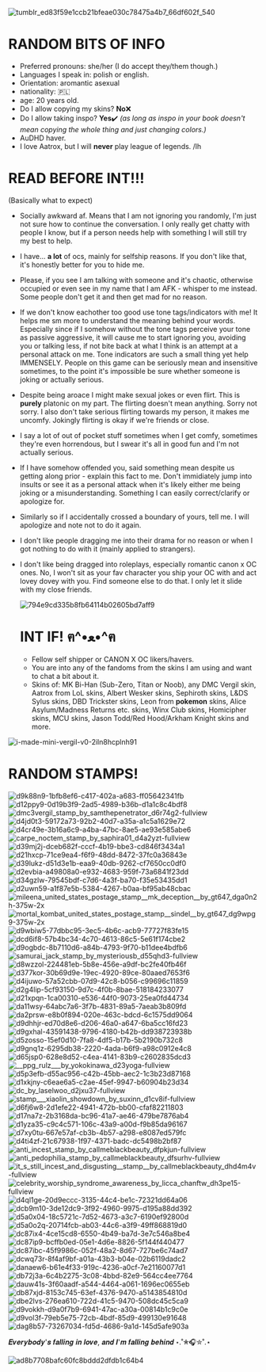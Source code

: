 ![tumblr_ed83f59e1ccb21bfeae030c78475a4b7_66df602f_540](https://github.com/user-attachments/assets/a232d073-1df3-496c-bad2-07516a80184d)



# RANDOM BITS OF INFO 

- Preferred pronouns: she/her (I do accept they/them though.)
- Languages I speak in: polish or english.
- Orientation: aromantic asexual 
- nationality: 🇵🇱
- age: 20 years old.
- Do I allow copying my skins? **No**❌
- Do I allow taking inspo? **Yes**✔️
*(as long as inspo in your book doesn't mean copying the whole thing and just changing colors.)*
- AuDHD haver.
- I love Aatrox, but I will **never** play league of legends. /lh

#  READ BEFORE INT!!!
(Basically what to expect)

- Socially awkward af. Means that I am not ignoring you randomly, I'm just not sure how to continue the conversation. I only really get chatty with people I know, but if a person needs help with something I will still try my best to help.

- I have... **a lot** of ocs, mainly for selfship reasons. If you don't like that, it's honestly better for you to hide me.

- Please, if you see I am talking with someone and it's chaotic, otherwise occupied or even see in my name that I am AFK - whisper to me instead. Some people don't get it and then get mad for no reason.

- If we don't know eachother too good use tone tags/indicators with me! It helps me sm more to understand the meaning behind your words. Especially since if I somehow without the tone tags perceive your tone as passive aggressive, it will cause me to start ignoring you, avoiding you or talking less, if not bite back at what I think is an attempt at a personal attack on me. Tone indicators are such a small thing yet help IMMENSELY. People on this game can be seriously mean and insensitive sometimes, to the point it's impossible be sure whether someone is joking or actually serious.

- Despite being aroace I might make sexual jokes or even flirt. This is **purely** platonic on my part. The flirting doesn't mean anything. Sorry not sorry. I also don't take serious flirting towards my person, it makes me uncomfy. Jokingly flirting is okay if we're friends or close. 

- I say a lot of out of pocket stuff sometimes when I get comfy, sometimes they're even horrendous, but I swear it's all in good fun and I'm not actually serious.

- If I have somehow offended you, said something mean despite us getting along prior - explain this fact to me. Don't immidiately jump into insults or see it as a personal attack when it's likely either me being joking or a misunderstanding. Something I can easily correct/clarify or apologize for.

- Similarly so if I accidentally crossed a boundary of yours, tell me. I will apologize and note not to do it again.

- I don't like people dragging me into their drama for no reason or when I got nothing to do with it (mainly applied to strangers).

- I don't like being dragged into roleplays, especially romantic canon x OC ones. No, I won't sit as your fav character you ship your OC with and act lovey dovey with you. Find someone else to do that. I only let it slide with my close friends.

  ![794e9cd335b8fb64114b02605bd7aff9](https://github.com/user-attachments/assets/e4b6b9f7-f005-40e9-a8dc-ece61f805085)



  # INT IF! ฅ⁠^⁠•⁠ﻌ⁠•⁠^⁠ฅ

  - Fellow self shipper or CANON X OC likers/havers. 
  - You are into any of the fandoms from the skins I am using and want to chat a bit about it.
  - Skins of: MK Bi-Han (Sub-Zero, Titan or Noob), any DMC Vergil skin, Aatrox from LoL skins, Albert Wesker skins, Sephiroth skins, L&DS Sylus skins, DBD Trickster skins, Leon from **pokemon** skins, Alice Asylum/Madness Returns etc. skins, Winx Club skins, Homicipher skins, MCU skins, Jason Todd/Red Hood/Arkham Knight skins and more.

![i-made-mini-vergil-v0-2iln8hcplnh91](https://github.com/user-attachments/assets/97d4d6cf-d920-411d-86c2-db6fe9b90264)


# RANDOM STAMPS!


![d9k88n9-1bfb8ef6-c417-402a-a683-ff05642341fb](https://github.com/user-attachments/assets/c6eb07fd-51ea-447d-a4b6-5ce55244a939)
![d12ppy9-0d19b3f9-2ad5-4989-b36b-d1a1c8c4bdf8](https://github.com/user-attachments/assets/1317e992-f21c-4115-bdaf-ef2e87c106fe)
![dmc3vergil_stamp_by_samthepenetrator_d6r74g2-fullview](https://github.com/user-attachments/assets/a3eff0e3-13a6-4455-84b0-9d9e8b3db26d)
![d4jd0t3-59172a73-92b2-40d7-a35a-a1c5a1629e72](https://github.com/user-attachments/assets/1740c8a8-e468-4542-a52e-0208636c7d5a)
![d4cr49e-3b16a6c9-a4ba-47bc-8ae5-ae93e585abe6](https://github.com/user-attachments/assets/5812e7a8-be97-4ee5-ab82-c09e475ff9f1)
![carpe_noctem_stamp_by_saphira01_d4a2yzt-fullview](https://github.com/user-attachments/assets/b734d840-d3f3-444b-b46b-7c673582d836)
![d39mj2j-dceb682f-cccf-4b19-bbe3-cd846f3434a1](https://github.com/user-attachments/assets/b55cc9b4-bece-44e4-baa1-9482d2c6e1bc)
![d21hxcp-71ce9ea4-f6f9-48dd-8472-37fc0a36843e](https://github.com/user-attachments/assets/3c968079-f39b-455c-a316-56102abc72f0)
![d39lukz-d51d3e1b-eaa9-40db-9262-cf7650cc0df0](https://github.com/user-attachments/assets/1fa8f126-c47d-485a-a1bc-ae66eb74885c)
![d2evbia-a49808a0-e932-4683-959f-73a6841f23dd](https://github.com/user-attachments/assets/9d0d17ca-0203-4acd-a0b8-4e7f2024654c)
![d34gzlw-79545bdf-c7d6-4a3f-ba70-f35e53435dd1](https://github.com/user-attachments/assets/519b5fca-231f-4c90-8b47-4ef66b20d077)
![d2uwn59-a1f87e5b-5384-4267-b0aa-bf95ab48cbac](https://github.com/user-attachments/assets/ea7f3ece-8374-452d-96d0-5690fa7223a6)
![mileena_united_states_postage_stamp__mk_deception__by_gt647_dga0n2h-375w-2x](https://github.com/user-attachments/assets/13fab77b-57dc-439d-9bc7-707c15910cea)
![mortal_kombat_united_states_postage_stamp__sindel__by_gt647_dg9wpg9-375w-2x](https://github.com/user-attachments/assets/18f5ce60-1b93-40c9-86c5-b06270ca190f)
![d9wbiw5-77dbbc95-3ec5-4b6c-acb9-77727f83fe15](https://github.com/user-attachments/assets/64d8f27c-0b3d-4fe3-8fbf-61476952b543)
![dcd6if8-57b4bc34-4c70-4613-86c5-5e61f174cbe2](https://github.com/user-attachments/assets/285098e2-7844-4693-bf25-9d7ac453d3ef)
![d9ogbdc-8b7110d6-a84b-4793-9f70-b11dee4bdfb6](https://github.com/user-attachments/assets/1aff9764-c4f4-4f9f-bef9-9b08c30ea4a1)
![samurai_jack_stamp_by_mysteriousb_d55qhd3-fullview](https://github.com/user-attachments/assets/ca9fd40a-ca14-4675-af42-181cc462dccf)
![d8wzzol-224481eb-5b8e-456e-a9df-bc2fe40fb46f](https://github.com/user-attachments/assets/3958ead5-85c7-497b-a178-70e4c8e3eefc)
![d377kor-30b69d9e-19ec-4920-89ce-80aaed7653f6](https://github.com/user-attachments/assets/18f4349d-b091-4e63-80a4-e5f66f921a26)
![d4ijuwo-57a52cbb-07d9-42c8-b056-c99696c11859](https://github.com/user-attachments/assets/97243826-6bfa-47fd-a060-86d9cae17608)
![d2g4lip-5cf93150-9d7c-4f0b-8bae-518184233077](https://github.com/user-attachments/assets/80ccb2c3-9fba-44c8-81c8-26a30b1b5c36)
![d21xpqn-1ca00310-e536-44f0-9073-25ea0fd44734](https://github.com/user-attachments/assets/c20b0abe-f404-4ba3-ae57-b706db72154c)
![da11wsy-64abc7a6-3f7b-4831-89a5-7aeab3b809fd](https://github.com/user-attachments/assets/f8e978b2-cbc1-4a7a-9638-1816b1948795)
![da2prsw-e8b0f894-020e-463c-bdcd-6c1575dd9064](https://github.com/user-attachments/assets/2f63bc0b-7b21-487e-ae8c-4befd5c1e7d7)
![d9dhhjr-ed70d8e6-d206-46a0-a647-6ba5cc16fd23](https://github.com/user-attachments/assets/28f9533e-7199-4e7b-b66b-c4a156e7d796)
![d9gxhal-43591438-9796-4180-b42b-dd938723938b](https://github.com/user-attachments/assets/0224177e-f20d-4d95-b574-31b2729a6b8e)
![d5zosso-15ef0d10-7fa8-4df5-b17b-5b2190b732c8](https://github.com/user-attachments/assets/ab2ba3b4-3ca4-4147-a279-0bb8de162f72)
![d9gnq1z-6295db38-2220-4ada-b6f9-a98c0912e4c8](https://github.com/user-attachments/assets/24f9accf-6a25-4c9d-bb22-20ca1bd9720e)
![d65jsp0-628e8d52-c4ea-4141-83b9-c2602835dcd3](https://github.com/user-attachments/assets/643dba45-00b4-421d-9d02-6b3f7b0c12a5)
![__ppg_rulz___by_yokokinawa_d23yoga-fullview](https://github.com/user-attachments/assets/33a7a004-c6e5-4ede-aaa0-63fb3f204361)
![d5p3efb-d55ac956-c42b-45bb-aec2-1c3b23d87168](https://github.com/user-attachments/assets/fad26d02-2994-4e36-a63a-93b30caa315d)
![d1xkjny-c6eae6a5-c2ae-45ef-9947-b60904b23d34](https://github.com/user-attachments/assets/c6301b3a-5fbf-4aed-9302-e00b2ffecbf0)
![dc_by_laselwoo_d2jxu37-fullview](https://github.com/user-attachments/assets/4c46e124-92a7-479b-9314-82f0d03ccbd6)
![stamp___xiaolin_showdown_by_suxinn_d1cv8if-fullview](https://github.com/user-attachments/assets/003615b9-cc5a-46a7-b0bf-fba21d8d8994)
![d6fj6w8-2d1efe22-4941-472b-bb00-cfaf82211803](https://github.com/user-attachments/assets/1bafe80c-b4e2-4ed1-9121-21514d9cd928)
![d17na7z-2b3168da-bc96-41a7-ae46-479be7876ab4](https://github.com/user-attachments/assets/315e1d58-6c4b-45de-8732-6e1a4a9231b5)
![d1yza35-c9c4c571-106c-43a9-a00d-f9b85da96167](https://github.com/user-attachments/assets/34facaba-d65d-4f07-b951-c8a50e3e0a03)
![d7xy0tu-667e57af-cb3b-4b57-a298-e8087ed579fc](https://github.com/user-attachments/assets/5f300c36-5591-46d7-89bf-27571827db02)
![d4ti4zf-21c67938-1f97-4371-badc-dc5498b2bf87](https://github.com/user-attachments/assets/264b8993-dc74-4229-ada2-a81c1e8c2629)
![anti_incest_stamp_by_callmeblackbeauty_dfpkjun-fullview](https://github.com/user-attachments/assets/52323fd1-9cc8-42d9-ae2d-b9a7c8ba8520)
![anti_pedophilia_stamp_by_callmeblackbeauty_dfsurhv-fullview](https://github.com/user-attachments/assets/c2b8bc8e-919a-4f2d-9003-bbfd197279c2)
![it_s_still_incest_and_disgusting__stamp__by_callmeblackbeauty_dhd4m4v-fullview](https://github.com/user-attachments/assets/d2c69b9f-ea50-4dd3-875b-27b3e2182753)
![celebrity_worship_syndrome_awareness_by_licca_chanftw_dh3pe15-fullview](https://github.com/user-attachments/assets/b401a585-9d2a-4c2e-9f8f-08ddf2107846)
![d4ql1ge-20d9eccc-3135-44c4-be1c-72321dd64a06](https://github.com/user-attachments/assets/8b5f0841-6b8b-4b85-b91d-ee7f314c557e)
![dcb9m10-3de12dc9-3f92-4960-9975-d195a88dd392](https://github.com/user-attachments/assets/0fd5f932-2e51-44f4-b398-865a7373fa48)
![d5a0x04-18c5721c-7d52-4673-a3c7-6190ef92800d](https://github.com/user-attachments/assets/049d503a-9a66-4e9c-b6c8-af0fb39d23ce)
![d5a0o2q-20714fcb-ab03-44c6-a3f9-49ff868819d0](https://github.com/user-attachments/assets/082eb16c-70a3-4a7d-afcc-73d1450a3efe)
![dc87ix4-4ce15cd8-6550-4b49-ba7d-3e7c546a8be4](https://github.com/user-attachments/assets/df07ad8f-bb4b-4c8f-afb0-f11b70f68a23)
![dc87ip9-bcffb0ed-05e1-4d6e-8826-5f144f440477](https://github.com/user-attachments/assets/a2255a1a-b55f-41b9-bfb3-d28eebfc959c)
![dc87ibc-45f9986c-052f-48a2-8d67-727be6c74ad7](https://github.com/user-attachments/assets/626387e4-25a3-4fe7-bee0-5203098758ef)
![dcwq73r-8f4af9bf-a01a-43b3-b04e-02b6119dadc2](https://github.com/user-attachments/assets/1e59954c-2fa4-4a68-837e-62d5d7aa6802)
![danaew6-b61e4f33-919c-4236-a0cf-7e21160077d1](https://github.com/user-attachments/assets/bfd31189-24d0-410a-b757-cea3aa44b9ac)
![db72j3a-6c4b2275-3c08-4bbd-82e9-564cc4ee7764](https://github.com/user-attachments/assets/c0556367-10ca-416e-9601-a87b220e28f1)
![dauw41s-3f60aadf-a544-4464-a061-1696ec0655eb](https://github.com/user-attachments/assets/03374e9d-b5bb-4216-bb0e-5f8280417074)
![db87xjd-8153c745-63ef-4376-9470-a5143854810d](https://github.com/user-attachments/assets/7bca8219-5611-46c2-90e1-f3ab89477e11)
![dbe2lvs-276ea610-722d-41c5-9470-508dc45c5ca9](https://github.com/user-attachments/assets/c53588ee-319a-4fdf-8aed-48c7f46bf3f5)
![d9vokkh-d9a0f7b9-6941-47ac-a30a-00814b1c9c0e](https://github.com/user-attachments/assets/a427bda1-0aef-485a-9577-13d3da56bbf1)
![d9vol3f-79eb5e75-72cb-4bdf-85d9-499130e91648](https://github.com/user-attachments/assets/6b010e5b-53c5-4b0f-a665-abe402cd540b)
![dag8b57-73267034-fd5d-4686-9a1d-145d5afe903a](https://github.com/user-attachments/assets/cbd13b2c-9e3a-4aa5-923f-564efedf8af4)

𝑬𝒗𝒆𝒓𝒚𝒃𝒐𝒅𝒚'𝒔 𝒇𝒂𝒍𝒍𝒊𝒏𝒈 𝒊𝒏 𝒍𝒐𝒗𝒆, 𝒂𝒏𝒅 𝑰'𝒎 𝒇𝒂𝒍𝒍𝒊𝒏𝒈 𝒃𝒆𝒉𝒊𝒏𝒅 
⋆.˚✮🎧✮˚.⋆

![ad8b7708bafc60fc8bddd2dfdb1c64b4](https://github.com/user-attachments/assets/f61c306d-8bad-4394-b44d-7e65542846ee)




